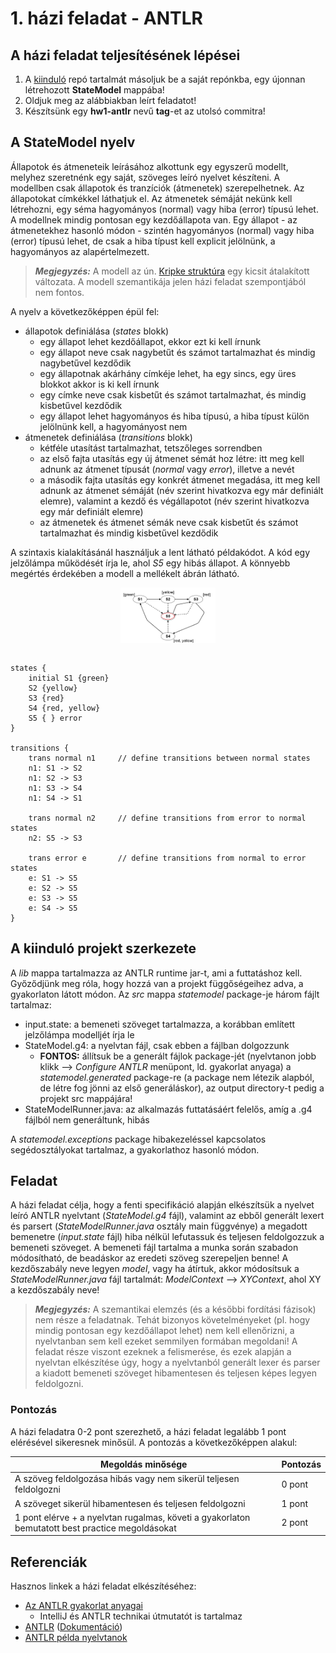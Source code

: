 # 1. házi feladat - ANTLR

## A házi feladat teljesítésének lépései

1. A [kiinduló](https://github.com/MDSDLab/mdsd-2024-antlr-hw) repó tartalmát másoljuk be a saját repónkba, egy újonnan létrehozott **StateModel** mappába!
2. Oldjuk meg az alábbiakban leírt feladatot!
3. Készítsünk egy **hw1-antlr** nevű **tag**-et az utolsó commitra!

## A StateModel nyelv

Állapotok és átmeneteik leírásához alkottunk egy egyszerű modellt, melyhez szeretnénk egy saját, szöveges leíró nyelvet készíteni. A modellben csak állapotok és tranzíciók (átmenetek) szerepelhetnek. Az állapotokat címkékkel láthatjuk el. Az átmenetek sémáját nekünk kell létrehozni, egy séma hagyományos (normal) vagy hiba (error) típusú lehet. A modellnek mindig pontosan egy kezdőállapota van. Egy állapot - az átmenetekhez hasonló módon - szintén hagyományos (normal) vagy hiba (error) típusú lehet, de csak a hiba típust kell explicit jelölnünk, a hagyományos az alapértelmezett.

> **_Megjegyzés:_** A modell az ún. [Kripke struktúra](https://en.wikipedia.org/wiki/Kripke_structure_(model_checking)) egy kicsit átalakított változata. A modell szemantikája jelen házi feladat szempontjából nem fontos.

A nyelv a következőképpen épül fel:
* állapotok definiálása (*states* blokk)
    * egy állapot lehet kezdőállapot, ekkor ezt ki kell írnunk
    * egy állapot neve csak nagybetűt és számot tartalmazhat és mindig nagybetűvel kezdődik
    * egy állapotnak akárhány címkéje lehet, ha egy sincs, egy üres blokkot akkor is ki kell írnunk
    * egy címke neve csak kisbetűt és számot tartalmazhat, és mindig kisbetűvel kezdődik
    * egy állapot lehet hagyományos és hiba típusú, a hiba típust külön jelölnünk kell, a hagyományost nem
* átmenetek definiálása (*transitions* blokk)
    * kétféle utasítást tartalmazhat, tetszőleges sorrendben
    * az első fajta utasítás egy új átmenet sémát hoz létre: itt meg kell adnunk az átmenet típusát (*normal* vagy *error*), illetve a nevét
    * a második fajta utasítás egy konkrét átmenet megadása, itt meg kell adnunk az átmenet sémáját (név szerint hivatkozva egy már definiált elemre), valamint a kezdő és végállapotot (név szerint hivatkozva egy már definiált elemre)
    * az átmenetek és átmenet sémák neve csak kisbetűt és számot tartalmazhat és mindig kisbetűvel kezdődik

A szintaxis kialakításánál használjuk a lent látható példakódot. A kód egy jelzőlámpa működését írja le, ahol *S5* egy hibás állapot. A könnyebb megértés érdekében a modell a mellékelt ábrán látható.

<img src="images/state_model_example.png" width="30%" height="30%" style="display: block; margin: 0 auto"/><br>


```
states {
    initial S1 {green}
    S2 {yellow}
    S3 {red}
    S4 {red, yellow}
    S5 { } error
}

transitions {
    trans normal n1     // define transitions between normal states
    n1: S1 -> S2
    n1: S2 -> S3
    n1: S3 -> S4
    n1: S4 -> S1

    trans normal n2     // define transitions from error to normal states
    n2: S5 -> S3

    trans error e       // define transitions from normal to error states
    e: S1 -> S5
    e: S2 -> S5
    e: S3 -> S5
    e: S4 -> S5
}
```

## A kiinduló projekt szerkezete

A *lib* mappa tartalmazza az ANTLR runtime jar-t, ami a futtatáshoz kell. Győződjünk meg róla, hogy hozzá van a projekt függőségeihez adva, a gyakorlaton látott módon. Az *src* mappa *statemodel* package-je három fájlt tartalmaz:
* input.state: a bemeneti szöveget tartalmazza, a korábban említett jelzőlámpa modelljét írja le
* StateModel.g4: a nyelvtan fájl, csak ebben a fájlban dolgozzunk
    * **FONTOS:** állítsuk be a generált fájlok package-jét (nyelvtanon jobb klikk --> *Configure ANTLR* menüpont, ld. gyakorlat anyaga) a *statemodel.generated* package-re (a package nem létezik alapból, de létre fog jönni az első generáláskor), az output directory-t pedig a projekt src mappájára!
* StateModelRunner.java: az alkalmazás futtatásáért felelős, amíg a .g4 fájlból nem generáltunk, hibás

A *statemodel.exceptions* package hibakezeléssel kapcsolatos segédosztályokat tartalmaz, a gyakorlathoz hasonló módon.

## Feladat

A házi feladat célja, hogy a fenti specifikáció alapján elkészítsük a nyelvet leíró ANTLR nyelvtant (*StateModel.g4* fájl), valamint az ebből generált lexert és parsert (*StateModelRunner.java* osztály main függvénye) a megadott bemenetre (*input.state* fájl) hiba nélkül lefutassuk és teljesen feldolgozzuk a bemeneti szöveget. A bemeneti fájl tartalma a munka során szabadon módosítható, de beadáskor az eredeti szöveg szerepeljen benne! A kezdőszabály neve legyen *model*, vagy ha átírtuk, akkor módosítsuk a *StateModelRunner.java* fájl tartalmát: *ModelContext* --> *XYContext*, ahol XY a kezdőszabály neve!

> **_Megjegyzés:_** A szemantikai elemzés (és a későbbi fordítási fázisok) nem része a feladatnak. Tehát bizonyos követelményeket (pl. hogy mindig pontosan egy kezdőállapot lehet) nem kell ellenőrizni, a nyelvtanban sem kell ezeket semmilyen formában megoldani! A feladat része viszont ezeknek a felismerése, és ezek alapján a nyelvtan elkészítése úgy, hogy a nyelvtanból generált lexer és parser a kiadott bemeneti szöveget hibamentesen és teljesen képes legyen feldolgozni.

### Pontozás

A házi feladatra 0-2 pont szerezhető, a házi feladat legalább 1 pont elérésével sikeresnek minősül. A pontozás a következőképpen alakul:

| Megoldás minősége | Pontozás |
|--------------------------------------------------------------------|----------|
| A szöveg feldolgozása hibás vagy nem sikerül teljesen feldolgozni | 0 pont  |
| A szöveget sikerül hibamentesen és teljesen feldolgozni | 1 pont  |
| 1 pont elérve + a nyelvtan rugalmas, követi a gyakorlaton bemutatott best practice megoldásokat | 2 pont  |


## Referenciák

Hasznos linkek a házi feladat elkészítéséhez:

* [Az ANTLR gyakorlat anyagai](https://github.com/bmeaut/ModellalapuSzoftverfejlesztes/tree/master/practice/practice_02)
    * IntelliJ és ANTLR technikai útmutatót is tartalmaz
* [ANTLR](https://www.antlr.org/) ([Dokumentáció](https://github.com/antlr/antlr4/blob/master/doc/index.md))
* [ANTLR példa nyelvtanok](https://github.com/antlr/grammars-v4)
